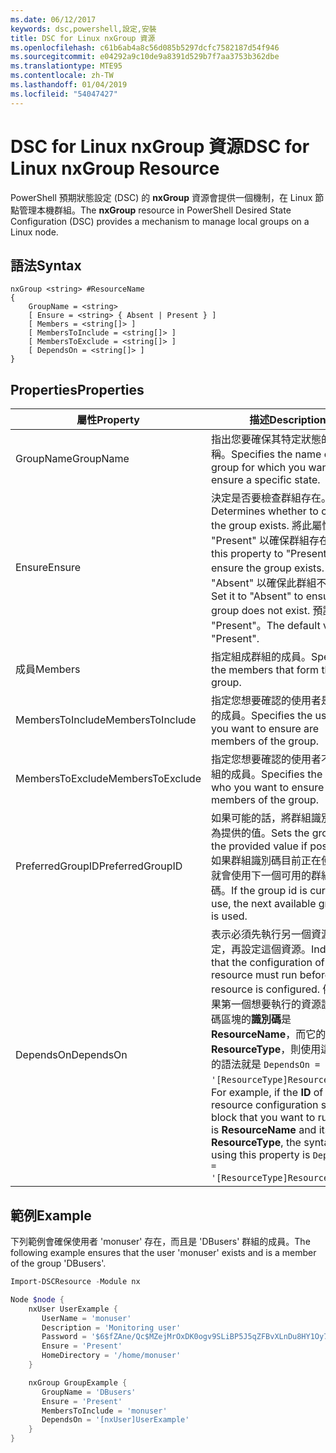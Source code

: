 ```yaml
---
ms.date: 06/12/2017
keywords: dsc,powershell,設定,安裝
title: DSC for Linux nxGroup 資源
ms.openlocfilehash: c61b6ab4a8c56d085b5297dcfc7582187d54f946
ms.sourcegitcommit: e04292a9c10de9a8391d529b7f7aa3753b362dbe
ms.translationtype: MTE95
ms.contentlocale: zh-TW
ms.lasthandoff: 01/04/2019
ms.locfileid: "54047427"
---
```

# <a name="dsc-for-linux-nxgroup-resource"></a><span data-ttu-id="47a85-103">DSC for Linux nxGroup 資源</span><span class="sxs-lookup"><span data-stu-id="47a85-103">DSC for Linux nxGroup Resource</span></span>

<span data-ttu-id="47a85-104">PowerShell 預期狀態設定 (DSC) 的 **nxGroup** 資源會提供一個機制，在 Linux 節點管理本機群組。</span><span class="sxs-lookup"><span data-stu-id="47a85-104">The **nxGroup** resource in PowerShell Desired State Configuration (DSC) provides a mechanism to manage local groups on a Linux node.</span></span>

## <a name="syntax"></a><span data-ttu-id="47a85-105">語法</span><span class="sxs-lookup"><span data-stu-id="47a85-105">Syntax</span></span>

```
nxGroup <string> #ResourceName
{
    GroupName = <string>
    [ Ensure = <string> { Absent | Present } ]
    [ Members = <string[]> ]
    [ MembersToInclude = <string[]> ]
    [ MembersToExclude = <string[]> ]
    [ DependsOn = <string[]> ]
}
```

## <a name="properties"></a><span data-ttu-id="47a85-106">Properties</span><span class="sxs-lookup"><span data-stu-id="47a85-106">Properties</span></span>

|  <span data-ttu-id="47a85-107">屬性</span><span class="sxs-lookup"><span data-stu-id="47a85-107">Property</span></span> |  <span data-ttu-id="47a85-108">描述</span><span class="sxs-lookup"><span data-stu-id="47a85-108">Description</span></span> |
|---|---|
| <span data-ttu-id="47a85-109">GroupName</span><span class="sxs-lookup"><span data-stu-id="47a85-109">GroupName</span></span>| <span data-ttu-id="47a85-110">指出您要確保其特定狀態的群組名稱。</span><span class="sxs-lookup"><span data-stu-id="47a85-110">Specifies the name of the group for which you want to ensure a specific state.</span></span>|
| <span data-ttu-id="47a85-111">Ensure</span><span class="sxs-lookup"><span data-stu-id="47a85-111">Ensure</span></span>| <span data-ttu-id="47a85-112">決定是否要檢查群組存在。</span><span class="sxs-lookup"><span data-stu-id="47a85-112">Determines whether to check if the group exists.</span></span> <span data-ttu-id="47a85-113">將此屬性設定為 "Present" 以確保群組存在。</span><span class="sxs-lookup"><span data-stu-id="47a85-113">Set this property to "Present" to ensure the group exists.</span></span> <span data-ttu-id="47a85-114">設為 "Absent" 以確保此群組不存在。</span><span class="sxs-lookup"><span data-stu-id="47a85-114">Set it to "Absent" to ensure the group does not exist.</span></span> <span data-ttu-id="47a85-115">預設值為 "Present"。</span><span class="sxs-lookup"><span data-stu-id="47a85-115">The default value is "Present".</span></span>|
| <span data-ttu-id="47a85-116">成員</span><span class="sxs-lookup"><span data-stu-id="47a85-116">Members</span></span>| <span data-ttu-id="47a85-117">指定組成群組的成員。</span><span class="sxs-lookup"><span data-stu-id="47a85-117">Specifies the members that form the group.</span></span>|
| <span data-ttu-id="47a85-118">MembersToInclude</span><span class="sxs-lookup"><span data-stu-id="47a85-118">MembersToInclude</span></span>| <span data-ttu-id="47a85-119">指定您想要確認的使用者是此群組的成員。</span><span class="sxs-lookup"><span data-stu-id="47a85-119">Specifies the users who you want to ensure are members of the group.</span></span>|
| <span data-ttu-id="47a85-120">MembersToExclude</span><span class="sxs-lookup"><span data-stu-id="47a85-120">MembersToExclude</span></span>| <span data-ttu-id="47a85-121">指定您想要確認的使用者不是此群組的成員。</span><span class="sxs-lookup"><span data-stu-id="47a85-121">Specifies the users who you want to ensure are not members of the group.</span></span>|
| <span data-ttu-id="47a85-122">PreferredGroupID</span><span class="sxs-lookup"><span data-stu-id="47a85-122">PreferredGroupID</span></span>| <span data-ttu-id="47a85-123">如果可能的話，將群組識別碼設定為提供的值。</span><span class="sxs-lookup"><span data-stu-id="47a85-123">Sets the group id to the provided value if possible.</span></span> <span data-ttu-id="47a85-124">如果群組識別碼目前正在使用中，就會使用下一個可用的群組識別碼。</span><span class="sxs-lookup"><span data-stu-id="47a85-124">If the group id is currently in use, the next available group id is used.</span></span>|
| <span data-ttu-id="47a85-125">DependsOn</span><span class="sxs-lookup"><span data-stu-id="47a85-125">DependsOn</span></span> | <span data-ttu-id="47a85-126">表示必須先執行另一個資源的設定，再設定這個資源。</span><span class="sxs-lookup"><span data-stu-id="47a85-126">Indicates that the configuration of another resource must run before this resource is configured.</span></span> <span data-ttu-id="47a85-127">例如，如果第一個想要執行的資源設定指令碼區塊的**識別碼**是 **ResourceName**，而它的類型是 **ResourceType**，則使用這個屬性的語法就是 `DependsOn = '[ResourceType]ResourceName'`。</span><span class="sxs-lookup"><span data-stu-id="47a85-127">For example, if the **ID** of the resource configuration script block that you want to run first is **ResourceName** and its type is **ResourceType**, the syntax for using this property is `DependsOn = '[ResourceType]ResourceName'`.</span></span>|

## <a name="example"></a><span data-ttu-id="47a85-128">範例</span><span class="sxs-lookup"><span data-stu-id="47a85-128">Example</span></span>

<span data-ttu-id="47a85-129">下列範例會確保使用者 'monuser' 存在，而且是 'DBusers' 群組的成員。</span><span class="sxs-lookup"><span data-stu-id="47a85-129">The following example ensures that the user 'monuser' exists and is a member of the group 'DBusers'.</span></span>

```powershell
Import-DSCResource -Module nx

Node $node {
    nxUser UserExample {
       UserName = 'monuser'
       Description = 'Monitoring user'
       Password = '$6$fZAne/Qc$MZejMrOxDK0ogv9SLiBP5J5qZFBvXLnDu8HY1Oy7ycX.Y3C7mGPUfeQy3A82ev3zIabhDQnj2ayeuGn02CqE/0'
       Ensure = 'Present'
       HomeDirectory = '/home/monuser'
    }

    nxGroup GroupExample {
       GroupName = 'DBusers'
       Ensure = 'Present'
       MembersToInclude = 'monuser'
       DependsOn = '[nxUser]UserExample'
    }
}
```